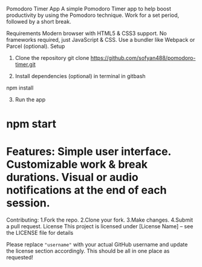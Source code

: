 Pomodoro Timer App
A simple Pomodoro Timer app to help boost productivity by using the Pomodoro technique. Work for a set period, followed by a short break.

Requirements
Modern browser with HTML5 & CSS3 support.
No frameworks required, just JavaScript & CSS.
Use a bundler like Webpack or Parcel (optional).
Setup
1. Clone the repository
git clone https://github.com/sofyan488/pomodoro-timer.git

2. Install dependencies (optional)
 in terminal in gitbash

npm install


3. Run the app

npm start
=================================
Features:
Simple user interface.
Customizable work & break durations.
Visual or audio notifications at the end of each session.
=========================================================
Contributing:
1.Fork the repo.
2.Clone your fork.
3.Make changes.
4.Submit a pull request.
License
This project is licensed under [License Name] – see the LICENSE file for details


Please replace `"username"` with your actual GitHub username and update the license section accordingly. This should be all in one place as requested!
